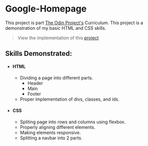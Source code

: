 # Google-Homepage
This project is part [The Odin Project's](https://www.theodinproject.com/) Curriculum.
This project is a demonstration of my basic HTML and CSS skills.
> View the implementation of this [project](https://5addam.github.io/Google-Homepage)

## Skills Demonstrated:
- #### HTML
  * Dividing a page into different parts.
    * Header
    * Main
    * Footer
  * Proper implementation of divs, classes, and ids.
  
- #### CSS
  * Spliting page into rows and columns using flexbox.
  * Properly aligning different elements.
  * Making elements responsive.
  * Splitting a navbar into 2 parts.

